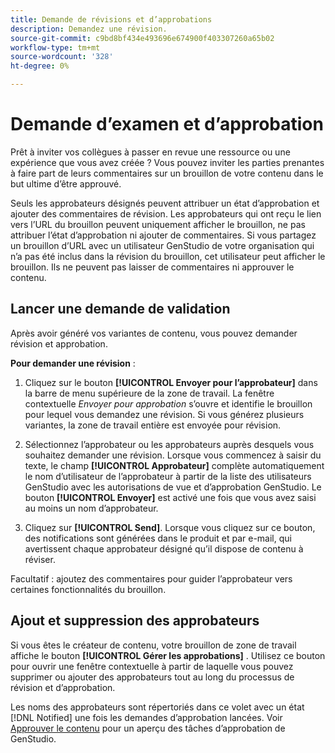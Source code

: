 ```yaml
---
title: Demande de révisions et d’approbations
description: Demandez une révision.
source-git-commit: c9bd8bf434e493696e674900f403307260a65b02
workflow-type: tm+mt
source-wordcount: '328'
ht-degree: 0%

---
```



# Demande d’examen et d’approbation

Prêt à inviter vos collègues à passer en revue une ressource ou une expérience que vous avez créée ? Vous pouvez inviter les parties prenantes à faire part de leurs commentaires sur un brouillon de votre contenu dans le but ultime d’être approuvé.

Seuls les approbateurs désignés peuvent attribuer un état d’approbation et ajouter des commentaires de révision. Les approbateurs qui ont reçu le lien vers l’URL du brouillon peuvent uniquement afficher le brouillon, ne pas attribuer l’état d’approbation ni ajouter de commentaires. Si vous partagez un brouillon d’URL avec un utilisateur GenStudio de votre organisation qui n’a pas été inclus dans la révision du brouillon, cet utilisateur peut afficher le brouillon. Ils ne peuvent pas laisser de commentaires ni approuver le contenu.

## Lancer une demande de validation

Après avoir généré vos variantes de contenu, vous pouvez demander révision et approbation.

**Pour demander une révision** :

1. Cliquez sur le bouton **[!UICONTROL Envoyer pour l’approbateur]** dans la barre de menu supérieure de la zone de travail. La fenêtre contextuelle _Envoyer pour approbation_ s’ouvre et identifie le brouillon pour lequel vous demandez une révision. Si vous générez plusieurs variantes, la zone de travail entière est envoyée pour révision.

1. Sélectionnez l’approbateur ou les approbateurs auprès desquels vous souhaitez demander une révision. Lorsque vous commencez à saisir du texte, le champ **[!UICONTROL Approbateur]** complète automatiquement le nom d’utilisateur de l’approbateur à partir de la liste des utilisateurs GenStudio avec les autorisations de vue et d’approbation GenStudio. Le bouton **[!UICONTROL Envoyer]** est activé une fois que vous avez saisi au moins un nom d’approbateur.

1. Cliquez sur **[!UICONTROL Send]**. Lorsque vous cliquez sur ce bouton, des notifications sont générées dans le produit et par e-mail, qui avertissent chaque approbateur désigné qu’il dispose de contenu à réviser.

Facultatif : ajoutez des commentaires pour guider l’approbateur vers certaines fonctionnalités du brouillon.

## Ajout et suppression des approbateurs

Si vous êtes le créateur de contenu, votre brouillon de zone de travail affiche le bouton **[!UICONTROL Gérer les approbations]** . Utilisez ce bouton pour ouvrir une fenêtre contextuelle à partir de laquelle vous pouvez supprimer ou ajouter des approbateurs tout au long du processus de révision et d’approbation.

Les noms des approbateurs sont répertoriés dans ce volet avec un état [!DNL Notified] une fois les demandes d’approbation lancées. Voir [Approuver le contenu](./approve-content.md) pour un aperçu des tâches d’approbation de GenStudio.



